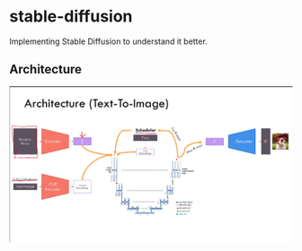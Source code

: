 # stable-diffusion
Implementing Stable Diffusion to understand it better. 


## Architecture
![Architecture](./assets/architecture.png)
